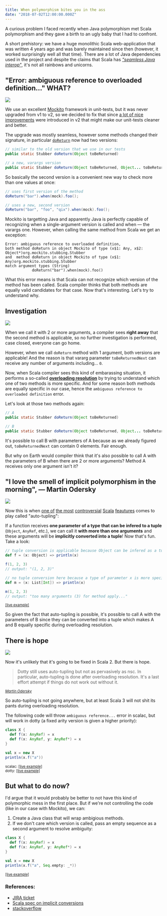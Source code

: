 ```yaml
---
title: When polymorphism bites you in the ass
date: "2018-07-02T12:00:00.000Z"
---
```


A curious problem I faced recently when Java polymorphism met Scala polymorphism and they gave a birth to an ugly baby that I had to confront.

A short prehistory: we have a huge monolithic Scala web-application that was written 4 years ago and was barely maintained since then (however, it worked surprisingly well all that time). There are a lot of Java dependencies used in the project and despite the claims that Scala has [_"seamless Java interop"_](https://www.scala-lang.org/), it's not all rainbows and unicorns.

## "Error: ambiguous reference to overloaded definition..." WHAT?

![](swanson.jpg)

We use an excellent [Mockito](http://site.mockito.org/) framework in unit-tests, but it was never upgraded from v1 to v2, so we decided to fix that since [a lot of nice improvements](https://github.com/mockito/mockito/wiki/What%27s-new-in-Mockito-2) were introduced in v2 that might make our unit-tests cleaner and better.

The upgrade was mostly seamless, however some methods changed their signature, in particular [`doReturn`](https://static.javadoc.io/org.mockito/mockito-core/2.19.0/org/mockito/Mockito.html#doReturn-java.lang.Object-) now had two versions:

```java
// similar to the old version that we use in our tests
public static Stubber doReturn(Object toBeReturned)

// a new, varargs version
public static Stubber doReturn(Object toBeReturned, Object... toBeReturnedNext)
```

So basically the second version is a convenient new way to check more than one values at once:

```java
// uses first version of the method
doReturn("bar").when(mock).foo();

// uses a new, second version
doReturn("bar", "foo", "qix").when(mock).foo();
```

Mockito is targetting Java and apparently Java is perfectly capable of recognizing when a single-argument version is called and when — the varargs one. However, when calling the same method from Scala we get an exception:

```
Error: ambiguous reference to overloaded definition,
both method doReturn in object Mockito of type (x$1: Any, x$2: Object*)org.mockito.stubbing.Stubber
and  method doReturn in object Mockito of type (x$1: Any)org.mockito.stubbing.Stubber
match argument types (String)
            doReturn("bar").when(mock).foo()
```

What this error means is that Scala can not recognize which version of the method has been called. Scala compiler thinks that both methods are equally valid candidates for that case. Now that's interesting. Let's try to understand why.

## Investigation

![](poirot.jpg)

When we call it with 2 or more arguments, a compiler sees **right away** that the second method is applicable, so no further investigation is performed, case closed, everyone can go home.

However, when we call `doReturn` method with 1 argument, both versions are applicable! And the reason is that vararg parameter `toBeReturnedNext` can receive any number of arguments including... `0`.

Now, when Scala compiler sees this kind of embarassing situation, it performs a so-called **[overloading resolution](https://www.scala-lang.org/files/archive/spec/2.12/06-expressions.html#overloading-resolution)** by trying to understand which one of two methods is more specific. And for some reason both methods are equally specific in our case, hence the `ambiguous reference to overloaded definition` error.

Let's look at those two methods again:

```java
// A
public static Stubber doReturn(Object toBeReturned)

// B
public static Stubber doReturn(Object toBeReturned, Object... toBeReturnedNext)
```

It's possible to call B with parameters of A because as we already figured out, `toBeReturnedNext` can contain 0 elements. Fair enough.

But why on Earth would compiler think that it's also possible to call A with the parameters of B when there are 2 or more arguments? Method A receives only one argument isn't it?

## "I love the smell of implicit polymorphism in the morning", — Martin Odersky

![](napalm.jpg)

Now this is when [one of](https://github.com/scala/scala-dev/issues/496) [the most](https://issues.scala-lang.org/browse/SI-3583) [controversial](https://groups.google.com/forum/#!topic/scala-debate/2fPsj1q-CXg) [Scala](https://github.com/scala/bug/issues/3583) [feautures](https://contributors.scala-lang.org/t/lets-drop-auto-tupling/1799) comes to play called "auto-tupling":

If a function receives **one parameter of a type that can be infered to a tuple** (`Object`, `AnyRef`, etc.), we can call it **with more than one arguments** and these arguments will be **implicitly converted into a tuple**! Now that's fun. Take a look:

```scala
// tuple conversion is applicable because Object can be infered as a tuple
def f = (x: Object) => println(x)

f(1, 2, 3)
// output: "(1, 2, 3)"

// no tuple conversion here because a type of parameter x is more specific and can not be a tuple
def m = (x: List[Int]) => println(x)

m(1, 2, 3)
// output: "too many arguments (3) for method apply..."
```
<small>[[live example]](https://scastie.scala-lang.org/mistadikay/yorHmKzARdC4IKF5N6qMxw/4)</small>

So given the fact that auto-tupling is possible, it's possible to call A with the parameters of B since they can be converted into a tuple which makes A and B equally specific during overloading resolution.

## There is hope

![](hope.jpg)

Now it's unlikely that it's going to be fixed in Scala 2. But there is hope.

> Dotty still uses auto-tupling but not as pervasively as nsc. In particular, auto-tupling is done after overloading resolution. It's a last effort attempt if things do not work out without it.

<small>_[Martin Odersky](https://issues.scala-lang.org/browse/SI-2991?focusedCommentId=73778&page=com.atlassian.jira.plugin.system.issuetabpanels%3Acomment-tabpanel#comment-73778)_</small>

So auto-tupling is not going anywhere, but at least Scala 3 will not shit its pants during overloading resolution.

The following code will throw `ambiguous reference...` error in scalac, but will work in dotty (a fixed arity version is given a higher priority):

```scala
class X {
  def f(x: AnyRef) = x
  def f(x: AnyRef, y: AnyRef*) = x
}

val x = new X
println(x.f("a"))
```
<small>scalac: [[live example]](https://scastie.scala-lang.org/mistadikay/YhYi4frSTaCFql5mmIW8CQ/2)</small><br/>
<small>dotty: [[live example]](https://scastie.scala-lang.org/mistadikay/LlqHuNDRTcq30VALXW61Mg/2)</small>

## But what to do now?

I'd argue that it would probably be better to not have this kind of polymorphic mess in the first place. But if we're not controlling the code (like in our case with Mockito), we can:

1. Create a Java class that will wrap ambigious methods.
2. If we don't care which version is called, pass an empty sequence as a second argument to resolve ambiguity:

```scala
class X {
  def f(x: AnyRef) = x
  def f(x: AnyRef, y: AnyRef*) = x
}

val x = new X
println(x.f("a", Seq.empty: _*))
```
<small>[[live example]](https://scastie.scala-lang.org/mistadikay/Kn2HIzFoTXO4LcrHi6ApFg/4)</small>

### References: 
* [JIRA ticket](https://issues.scala-lang.org/browse/SI-2991?orig=1)
* [Scala spec on implicit conversions](https://www.scala-lang.org/files/archive/spec/2.12/06-expressions.html#implicit-conversions)
* [stackoverflow](https://stackoverflow.com/questions/2159248/spurious-ambiguous-reference-error-in-scala-2-7-7-compiler-interpreter/2161551#2161551)
